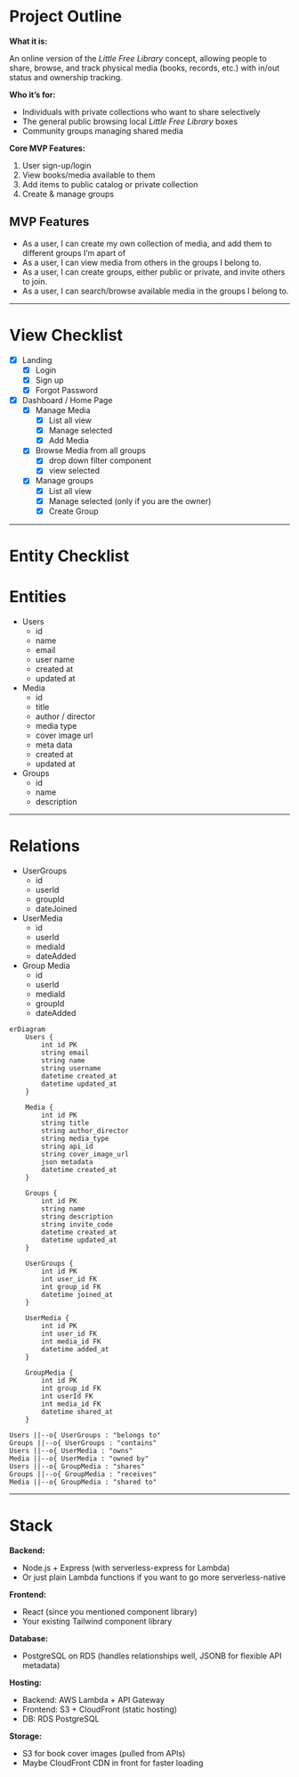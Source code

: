 # Project Outline

**What it is:**

An online version of the *Little Free Library* concept, allowing people to share, browse, and track physical media (books, records, etc.) with in/out status and ownership tracking.

**Who it’s for:**

- Individuals with private collections who want to share selectively
- The general public browsing local *Little Free Library* boxes
- Community groups managing shared media

**Core MVP Features:**

1. User sign-up/login
2. View books/media available to them
3. Add items to public catalog or private collection
4. Create & manage groups

## MVP Features

- As a user, I can create my own collection of media, and add them to different groups I’m apart of
- As a user, I can view media from others in the groups I belong to.
- As a user, I can create groups, either public or private, and invite others to join.
- As a user, I can search/browse available media in the groups I belong to.
---
# View Checklist

- [x]  Landing
    - [x]  Login
    - [x]  Sign up
    - [x]  Forgot Password
- [x]  Dashboard / Home Page
    - [x]  Manage Media
        - [x]  List all view
        - [x]  Manage selected
        - [x]  Add Media
    - [x]  Browse Media from all groups
        - [x]  drop down filter component
        - [x]  view selected
    - [x]  Manage groups
        - [x]  List all view
        - [x]  Manage selected (only if you are the owner)
        - [x]  Create Group
---
# Entity Checklist

# Entities

- Users
    - id
    - name
    - email
    - user name
    - created at
    - updated at
- Media
    - id
    - title
    - author / director
    - media type
    - cover image url
    - meta data
    - created at
    - updated at
- Groups
    - id
    - name
    - description

---

# Relations

- UserGroups
    - id
    - userId
    - groupId
    - dateJoined
- UserMedia
    - id
    - userId
    - mediaId
    - dateAdded
- Group Media
    - id
    - userId
    - mediaId
    - groupId
    - dateAdded


```mermaid
erDiagram
    Users {
        int id PK
        string email
        string name
        string username
        datetime created_at
        datetime updated_at
    }

    Media {
        int id PK
        string title
        string author_director
        string media_type
        string api_id
        string cover_image_url
        json metadata
        datetime created_at
    }

    Groups {
        int id PK
        string name
        string description
        string invite_code
        datetime created_at
        datetime updated_at
    }

    UserGroups {
        int id PK
        int user_id FK
        int group_id FK
        datetime joined_at
    }

    UserMedia {
        int id PK
        int user_id FK
        int media_id FK
        datetime added_at
    }

    GroupMedia {
        int id PK
        int group_id FK
        int userId FK
        int media_id FK
        datetime shared_at
    }

Users ||--o{ UserGroups : "belongs to"
Groups ||--o{ UserGroups : "contains"
Users ||--o{ UserMedia : "owns"
Media ||--o{ UserMedia : "owned by"
Users ||--o{ GroupMedia : "shares"
Groups ||--o{ GroupMedia : "receives"
Media ||--o{ GroupMedia : "shared to"
```

---

# Stack

**Backend:**

- Node.js + Express (with serverless-express for Lambda)
- Or just plain Lambda functions if you want to go more serverless-native

**Frontend:**

- React (since you mentioned component library)
- Your existing Tailwind component library

**Database:**

- PostgreSQL on RDS (handles relationships well, JSONB for flexible API metadata)

**Hosting:**

- Backend: AWS Lambda + API Gateway
- Frontend: S3 + CloudFront (static hosting)
- DB: RDS PostgreSQL

**Storage:**

- S3 for book cover images (pulled from APIs)
- Maybe CloudFront CDN in front for faster loading